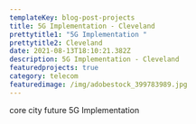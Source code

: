 ```yaml
---
templateKey: blog-post-projects
title: 5G Implementation - Cleveland
prettytitle1: "5G Implementation "
prettytitle2: Cleveland
date: 2021-08-13T18:10:21.382Z
description: 5G Implementation - Cleveland
featuredprojects: true
category: telecom
featuredimage: /img/adobestock_399783989.jpg
---
```

core city future 5G Implementation